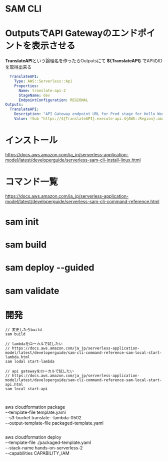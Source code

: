 # SAM CLI

# OutputsでAPI Gatewayのエンドポイントを表示させる

**TranslateAPI**という論理名を作ったらOutputsにて **${TranslateAPI}** でAPIのIDを取得出来る

```YAML
  TranslateAPI:
    Type: AWS::Serverless::Api
    Properties:
      Name: translate-api-2
      StageName: dev
      EndpointConfiguration: REGIONAL
Outputs:
  TranslateAPI:
    Description: "API Gateway endpoint URL for Prod stage for Hello World function"
    Value: !Sub "https://${TranslateAPI}.execute-api.${AWS::Region}.amazonaws.com/dev/translate/"
```

# インストール

https://docs.aws.amazon.com/ja_jp/serverless-application-model/latest/developerguide/serverless-sam-cli-install-linux.html

# コマンド一覧

https://docs.aws.amazon.com/ja_jp/serverless-application-model/latest/developerguide/serverless-sam-cli-command-reference.html

# sam init

# sam build

# sam deploy --guided

# sam validate

# 開発

```
// 変更したらbuild
sam build

// lambdaをローカルで試したい
// https://docs.aws.amazon.com/ja_jp/serverless-application-model/latest/developerguide/sam-cli-command-reference-sam-local-start-lambda.html
sam lodal start-lambda

// api gatewayをローカルで試したい
// https://docs.aws.amazon.com/ja_jp/serverless-application-model/latest/developerguide/sam-cli-command-reference-sam-local-start-api.html
sam local start-api



```
aws cloudformation package \
     --template-file template.yaml \
     --s3-bucket translate--lambda-0502 \
     --output-template-file packaged-template.yaml
```

```
aws cloudformation deploy \
     --template-file ./packaged-template.yaml \
     --stack-name hands-on-serverless-2 \
     --capabilities CAPABILITY_IAM